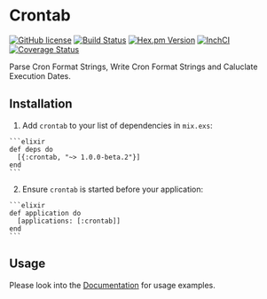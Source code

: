 # Crontab

[![GitHub license](https://img.shields.io/badge/license-MIT-blue.svg)](https://raw.githubusercontent.com/jshmrtn/crontab/master/LICENSE)
[![Build Status](https://travis-ci.org/jshmrtn/crontab.svg?branch=master)](https://travis-ci.org/jshmrtn/crontab)
[![Hex.pm Version](https://img.shields.io/hexpm/v/crontab.svg?style=flat)](https://hex.pm/packages/crontab)
[![InchCI](https://inch-ci.org/github/jshmrtn/crontab.svg?branch=master)](https://inch-ci.org/github/jshmrtn/crontab)
[![Coverage Status](https://coveralls.io/repos/github/jshmrtn/crontab/badge.svg?branch=master)](https://coveralls.io/github/jshmrtn/crontab?branch=master)

Parse Cron Format Strings, Write Cron Format Strings and Caluclate Execution Dates.

## Installation

  1. Add `crontab` to your list of dependencies in `mix.exs`:

    ```elixir
    def deps do
      [{:crontab, "~> 1.0.0-beta.2"}]
    end
    ```

  2. Ensure `crontab` is started before your application:

    ```elixir
    def application do
      [applications: [:crontab]]
    end
    ```

## Usage

Please look into the [Documentation](https://hexdocs.pm/crontab/) for usage examples.
